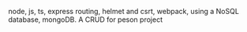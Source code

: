node, js, ts, express routing, helmet and csrt, webpack, using a NoSQL database, mongoDB. A CRUD for peson project
